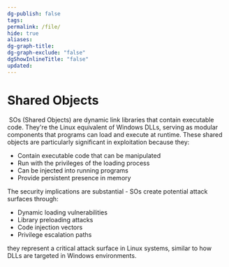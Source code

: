 ```yaml
---
dg-publish: false
tags: 
permalink: /file/
hide: true
aliases: 
dg-graph-title: 
dg-graph-exclude: "false"
dgShowInlineTitle: "false"
updated:
---
```

# Shared Objects
 SOs (Shared Objects) are dynamic link libraries that contain executable code. They're the Linux equivalent of Windows DLLs, serving as modular components that programs can load and execute at runtime.
These shared objects are particularly significant in exploitation because they:

- Contain executable code that can be manipulated
- Run with the privileges of the loading process
- Can be injected into running programs
- Provide persistent presence in memory

The security implications are substantial - SOs create potential attack surfaces through:

- Dynamic loading vulnerabilities
- Library preloading attacks
- Code injection vectors
- Privilege escalation paths

they represent a critical attack surface in Linux systems, similar to how DLLs are targeted in Windows environments. 